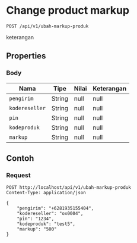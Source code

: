 # Change product markup
```http
POST /api/v1/ubah-markup-produk
```
keterangan
## Properties
### Body
Nama | Tipe | Nilai | Keterangan
--- | --- | --- | ---
<code>pengirim</code> | String | null | null
<code>kodereseller</code> | String | null | null
<code>pin</code> | String | null | null
<code>kodeproduk</code> | String | null | null
<code>markup</code> | String | null | null
## Contoh
### Request
```http
POST http://localhost/api/v1/ubah-markup-produk
Content-Type: application/json

{
    "pengirim": "+6281935155404",
    "kodereseller": "ox0004",
    "pin": "1234",
    "kodeproduk": "test5",
    "markup": "500"
}


```
